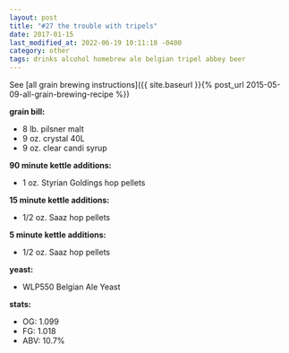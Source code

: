 ```yaml
---
layout: post
title: "#27 the trouble with tripels"
date: 2017-01-15
last_modified_at: 2022-06-19 10:11:18 -0400
category: other
tags: drinks alcohol homebrew ale belgian tripel abbey beer
---
```

See  [all grain brewing instructions]({{ site.baseurl }}{% post_url 2015-05-09-all-grain-brewing-recipe %})

**grain bill:**
* 8 lb. pilsner malt
* 9 oz. crystal 40L
* 9 oz. clear candi syrup

**90 minute kettle additions:**
* 1 oz. Styrian Goldings hop pellets

**15 minute kettle additions:**
* 1/2 oz. Saaz hop pellets

**5 minute kettle additions:**
* 1/2 oz. Saaz hop pellets

**yeast:**
* WLP550 Belgian Ale Yeast

**stats:**
* OG: 1.099
* FG: 1.018
* ABV: 10.7%
